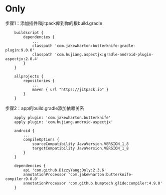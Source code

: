 ﻿# Only


  步骤1：添加插件和jitpack库到你的根build.gradle

        buildscript {
            dependencies {
                ...
                classpath 'com.jakewharton:butterknife-gradle-plugin:9.0.0'
                classpath 'com.hujiang.aspectjx:gradle-android-plugin-aspectjx:2.0.4'
            }
        }

        allprojects {
            repositories {
                ...
                maven { url "https://jitpack.io" }
            }
        }

  步骤2：app的build.gradle添加依赖关系

        apply plugin: 'com.jakewharton.butterknife'
        apply plugin: 'com.hujiang.android-aspectjx'

        android {
            ...
            compileOptions {
                sourceCompatibility JavaVersion.VERSION_1_8
                targetCompatibility JavaVersion.VERSION_1_8
            }
        }

        dependencies {
            api 'com.github.DizzyYang:Only:2.3.6'
            annotationProcessor 'com.jakewharton:butterknife-compiler:9.0.0'
            annotationProcessor 'com.github.bumptech.glide:compiler:4.9.0'
        }
